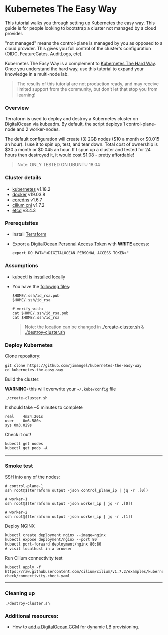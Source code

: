 # Kubernetes The Easy Way

This tutorial walks you through setting up Kubernetes the easy way. This guide is for people looking to bootstrap a cluster not managed by a cloud provider.

"not managed" means the control-plane is managed by you as opposed to a cloud provider. This gives you full control of the cluster's configuration (OIDC, FeatureGates, AuditLogs, etc).

Kubernetes The Easy Way is a complement to [Kubernetes The Hard Way](https://github.com/kelseyhightower/kubernetes-the-hard-way). Once you understand the hard way, use this tutorial to expand your knowledge in a multi-node lab.

> The results of this tutorial are not production ready, and may receive limited support from the community, but don't let that stop you from learning!

### Overview

Terraform is used to deploy and destroy a Kubernetes cluster on DigitalOcean via kubeadm. By default, the script deploys 1 control-plane-node and 2 worker-nodes.

The default configuration will create (3) 2GB nodes ($10 a month or $0.015 an hour). I use it to spin up, test, and tear down. Total cost of ownership is $30 a month or $0.045 an hour. If I spun up a cluster and tested for 24 hours then destroyed it, it would cost $1.08 - pretty affordable!

> Note: ONLY TESTED ON UBUNTU 18.04

### Cluster details

* [kubernetes](https://github.com/kubernetes/kubernetes) v1.18.2
* [docker](https://github.com/docker/docker-ce) v19.03.8
* [coredns](https://github.com/coredns/coredns) v1.6.7
* [cilium cni](https://github.com/cilium/cilium) v1.7.2
* [etcd](https://github.com/coreos/etcd) v3.4.3

### Prerequisites

- Install [Terraform](https://learn.hashicorp.com/terraform/getting-started/install.html#install-terraform)

- Export a [DigitalOcean Personal Access Token](https://www.digitalocean.com/docs/apis-clis/api/create-personal-access-token/) with **WRITE** access:

    ```
    export DO_PAT="<DIGITALOCEAN PERSONAL ACCESS TOKEN>"
    ```

### Assumptions

- kubectl is [installed](https://kubernetes.io/docs/tasks/tools/install-kubectl/) locally

- You have the [following files](https://www.digitalocean.com/community/tutorials/how-to-set-up-ssh-keys-on-ubuntu-1804):

    ```
    $HOME/.ssh/id_rsa.pub
    $HOME/.ssh/id_rsa
    
    # verify with:
    cat $HOME/.ssh/id_rsa.pub
    cat $HOME/.ssh/id_rsa
    ```

    > Note: the location can be changed in [./create-cluster.sh](/create-cluster.sh) & [./destroy-cluster.sh](/destroy-cluster.sh)

### Deploy Kubernetes

Clone repository:

```
git clone https://github.com/jimangel/kubernetes-the-easy-way
cd kubernetes-the-easy-way
```


Build the cluster:

**WARNING:** this will overwrite your `~/.kube/config` file

```
./create-cluster.sh
```

It should take ~5 minutes to complete

```
real	4m24.201s
user	0m6.580s
sys	0m3.029s
```

Check it out!

```
kubectl get nodes
kubectl get pods -A
```

---

### Smoke test

SSH into any of the nodes:
```
# control-plane-1
ssh root@$(terraform output -json control_plane_ip | jq -r .[0])

# worker-1
ssh root@$(terraform output -json worker_ip | jq -r .[0])

# worker-2
ssh root@$(terraform output -json worker_ip | jq -r .[1])
```

Deploy NGINX
```
kubectl create deployment nginx --image=nginx
kubectl expose deployment/nginx --port 80
kubectl port-forward deployment/nginx 80:80
# visit localhost in a browser
```

Run Cilium connectivity test
```
kubectl apply -f https://raw.githubusercontent.com/cilium/cilium/v1.7.2/examples/kubernetes/connectivity-check/connectivity-check.yaml
```

---

### Cleaning up

```
./destroy-cluster.sh
```

### Additional resources:

- How to [add a DigitalOcean CCM](docs/add-digitalocean-ccm.md) for dynamic LB provisioning.
